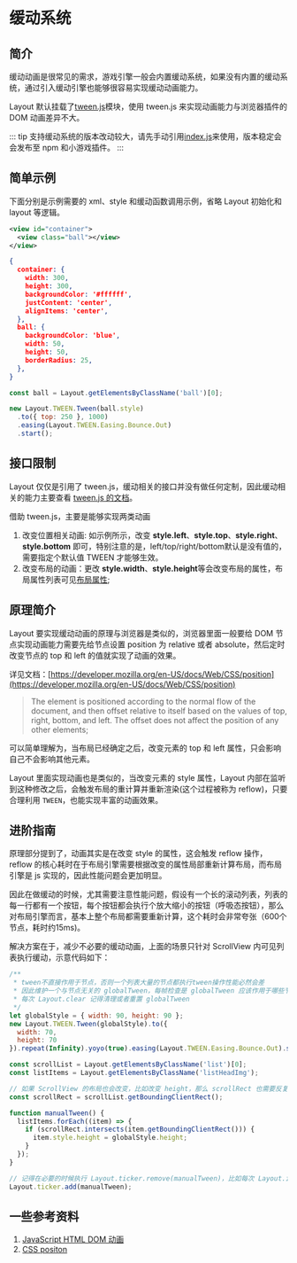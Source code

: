 # 缓动系统

## 简介
缓动动画是很常见的需求，游戏引擎一般会内置缓动系统，如果没有内置的缓动系统，通过引入缓动引擎也能够很容易实现缓动动画能力。

Layout 默认挂载了[tween.js](https://github.com/tweenjs/tween.js/)模块，使用 tween.js 来实现动画能力与浏览器插件的 DOM 动画差异不大。

::: tip
支持缓动系统的版本改动较大，请先手动引用[index.js](https://github.com/wechat-miniprogram/minigame-canvas-engine/blob/master/index.js)来使用，版本稳定会会发布至 npm 和小游戏插件。
:::
## 简单示例
下面分别是示例需要的 xml、style 和缓动函数调用示例，省略 Layout 初始化和 layout 等逻辑。
``` xml
<view id="container">
  <view class="ball"></view>
</view>
```
``` json
{
  container: {
    width: 300,
    height: 300,
    backgroundColor: '#ffffff',
    justContent: 'center',
    alignItems: 'center',
  },
  ball: {
    backgroundColor: 'blue',
    width: 50,
    height: 50,
    borderRadius: 25,
  },
}
```
``` js
const ball = Layout.getElementsByClassName('ball')[0];

new Layout.TWEEN.Tween(ball.style)
  .to({ top: 250 }, 1000)
  .easing(Layout.TWEEN.Easing.Bounce.Out)
  .start();
```

## 接口限制
Layout 仅仅是引用了 tween.js，缓动相关的接口并没有做任何定制，因此缓动相关的能力主要查看 [tween.js 的文档](https://github.com/tweenjs/tween.js/blob/main/docs/user_guide.md)。

借助 tween.js，主要是能够实现两类动画
1. 改变位置相关动画: 如示例所示，改变 **style.left**、**style.top**、**style.right**、**style.bottom** 即可，特别注意的是，left/top/right/bottom默认是没有值的，需要指定个默认值 TWEEN 才能够生效。
2. 改变布局的动画：更改 **style.width**、**style.height**等会改变布局的属性，布局属性列表可见[布局属性](/api/style.html#布局);

## 原理简介
Layout 要实现缓动动画的原理与浏览器是类似的，浏览器里面一般要给 DOM 节点实现动画能力需要先给节点设置 position 为 relative 或者 absolute，然后定时改变节点的 top 和 left 的值就实现了动画的效果。

详见文档：[https://developer.mozilla.org/en-US/docs/Web/CSS/position](https://developer.mozilla.org/en-US/docs/Web/CSS/position)
> The element is positioned according to the normal flow of the document, and then offset relative to itself based on the values of top, right, bottom, and left. The offset does not affect the position of any other elements;

可以简单理解为，当布局已经确定之后，改变元素的 top 和 left 属性，只会影响自己不会影响其他元素。

Layout 里面实现动画也是类似的，当改变元素的 style 属性，Layout 内部在监听到这种修改之后，会触发布局的重计算并重新渲染(这个过程被称为 reflow)，只要合理利用 `TWEEN`，也能实现丰富的动画效果。

## 进阶指南
原理部分提到了，动画其实是在改变 style 的属性，这会触发 reflow 操作，reflow 的核心耗时在于布局引擎需要根据改变的属性局部重新计算布局，而布局引擎是 js 实现的，因此性能问题会更加明显。

因此在做缓动的时候，尤其需要注意性能问题，假设有一个长的滚动列表，列表的每一行都有一个按钮，每个按钮都会执行个放大缩小的按钮（呼吸态按钮），那么对布局引擎而言，基本上整个布局都需要重新计算，这个耗时会非常夸张（600个节点，耗时约15ms)。

解决方案在于，减少不必要的缓动动画，上面的场景只针对 ScrollView 内可见列表执行缓动，示意代码如下：
``` js
/**
 * tween不直接作用于节点，否则一个列表大量的节点都执行tween操作性能必然会差
 * 因此维护一个与节点无关的 globalTween，每帧检查是 globalTween 应该作用于哪些节点
 * 每次 Layout.clear 记得清理或者重置 globalTween
 */
let globalStyle = { width: 90, height: 90 };
new Layout.TWEEN.Tween(globalStyle).to({
  width: 70,
  height: 70
}).repeat(Infinity).yoyo(true).easing(Layout.TWEEN.Easing.Bounce.Out).start();

const scrollList = Layout.getElementsByClassName('list')[0];
const listItems = Layout.getElementsByClassName('listHeadImg');

// 如果 ScrollView 的布局也会改变，比如改变 height，那么 scrollRect 也需要反复获取，此处示例默认滚动列表的窗口不会改变
const scrollRect = scrollList.getBoundingClientRect();

function manualTween() {
  listItems.forEach((item) => {
    if (scrollRect.intersects(item.getBoundingClientRect())) {
      item.style.height = globalStyle.height;
    }
  });
}

// 记得在必要的时候执行 Layout.ticker.remove(manualTween)，比如每次 Layout.init 之前
Layout.ticker.add(manualTween);
```

## 一些参考资料
1. [JavaScript HTML DOM 动画](https://www.w3school.com.cn/js/js_htmldom_animate.asp)
2. [CSS positon](https://developer.mozilla.org/en-US/docs/Web/CSS/position)
